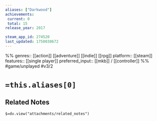 ```yaml
---
aliases: ["Darkwood"]
achievements:
 current: 0
 total: 15
release_year: 2017

steam_app_id: 274520
last_updated: 1750038672
---
```

%%
genres:: [[action]] [[adventure]] [[indie]] [[rpg]]
platform:: [[steam]]
features:: [[single player]]
preferred_input:: [[mkb]] / [[controller]]
%%
#game/unplayed
#v3/2

# `=this.aliases[0]`
## Related Notes
`$=dv.view("attachments/related_notes")`